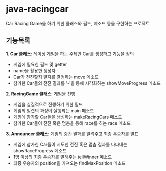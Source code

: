 # java-racingcar
Car Racing Game을 하기 위한 클래스와 필드, 메소드 등을 구현하는 프로젝트

## 기능목록
**1. Car 클래스**: 레이싱 게임을 하는 주체인 Car를 생성하고 기능을 정의
<ul>
<li>게임에 필요한 필드 및 getter</li>
<li>name을 활용한 생성자</li>
<li>Car가 전진할지 말지를 결정하는 move 메소드</li>
<li>참가한 Car들의 전진 결과를 '-'을 통해 시각화하는 showMoveProgress 메소드</li>
</ul>

**2. RacingGame 클래스**: 게임을 진행
<ul>
<li>게임을 실질적으로 진행하기 위한 필드</li>
<li>게임의 일련의 과정이 실행되는 main 메소드</li>
<li>게임에 참가할 Car들을 생성하는 makeRacingCars 메소드</li>
<li>참가한 Car들이 전진 혹은 멈춤을 통해 race를 하는 race 메소드</li>
</ul>

**3. Announcer 클래스**: 게임의 중간 결과를 알려주고 최종 우승자를 발표
<ul>
<li>게임에 참가한 Car들이 시도한 전진 혹은 멈춤 결과를 나타내는 showRaceProgress 메소드</li>
<li>1명 이상의 최종 우승자를 말해주는 tellWinner 메소드</li>
<li>최종 우승자의 position을 가져오는 findMaxPosition 메소드</li>
</ul>